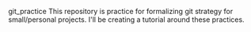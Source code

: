 git_practice
This repository is practice for formalizing git strategy for small/personal projects. I'll be creating a tutorial around these practices.